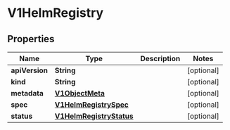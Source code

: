 # V1HelmRegistry

## Properties
Name | Type | Description | Notes
------------ | ------------- | ------------- | -------------
**apiVersion** | **String** |  |  [optional]
**kind** | **String** |  |  [optional]
**metadata** | [**V1ObjectMeta**](V1ObjectMeta.md) |  |  [optional]
**spec** | [**V1HelmRegistrySpec**](V1HelmRegistrySpec.md) |  |  [optional]
**status** | [**V1HelmRegistryStatus**](V1HelmRegistryStatus.md) |  |  [optional]
